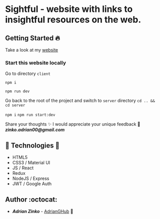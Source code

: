 # Sightful - website with links to insightful resources on the web. 

## Getting Started :fire:

Take a look at my [website](https://sightful-zeta.vercel.app/) 

### Start this website locally

Go to directory `client`

`npm i`

`npm run dev`

Go back to the root of the project and switch to `server` directory `cd .. && cd server`

`npm i`
`npm run start:dev`

Share your thoughts ✨ I would appreciate your unique feedback 🙌 *__zinko.adrian00@gmail.com__*

## :gem: Technologies :gem:

- HTML5
- CSS3 / Material UI
- JS / React
- Redux
- NodeJS / Express
- JWT / Google Auth

## Author :octocat:

* **_Adrian Zinko_** - [AdrianGHub](https://az-developer.vercel.app) :link:
